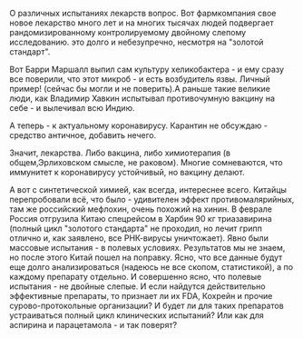О различных испытаниях лекарств вопрос. Вот фармкомпания свое новое лекарство много лет и на многих тысячах людей подвергает рандомизированному контролируемому двойному слепому исследованию. это долго и небезупречно, несмотря на "золотой стандарт".

Вот Барри Маршалл выпил сам культуру хеликобактера - и ему сразу все поверили, что этот микроб - и есть возбудитель язвы. Личный пример! (сейчас бы могли и не поверить).А раньше такие великие люди, как Владимир Хавкин испытывал противочумную вакцину на себе - и вылечивал всю Индию.

А теперь - к актуальному коронавирусу. Карантин не обсуждаю - средство античное, добавить нечего.

Значит, лекарства. Либо вакцина, либо химиотерапия (в общем,Эрлиховском смысле, не раковом). Многие сомневаются, что иммунитет к коронавирусу устойчивый, но вакцину делают.

А вот с синтетической химией, как всегда, интереснее всего. Китайцы перепробовали всё, что было - удивителен эффект противомалярийных, там же российский мефлохин, очень похожий на хинин. В феврале Россия отгрузила Китаю спецрейсом в Харбин 90 кг триазавирина (полный цикл "золотого стандарта" не проходил, но лечит грипп отлично и, как заявлено, все РНК-вирусы уничтожает). Явно были массовые испытания - в полевых условиях. Результатов мы не знаем, но после этого Китай пошел на поправку. Ясно, что все данные будут еще долго анализироваться (надеюсь не все скопом, статистикой), а по каждому препарату отдельно. И совершенно ясно, что полевые испытания - не двойные слепые. И если найдутся действительно эффективные препараты, то признает ли их FDA, Кохрейн и прочие сурово-протокольные организации? И будет ли для таких препаратов устраиваться полный цикл клинических испытаний? Или как для аспирина и парацетамола - и так поверят?